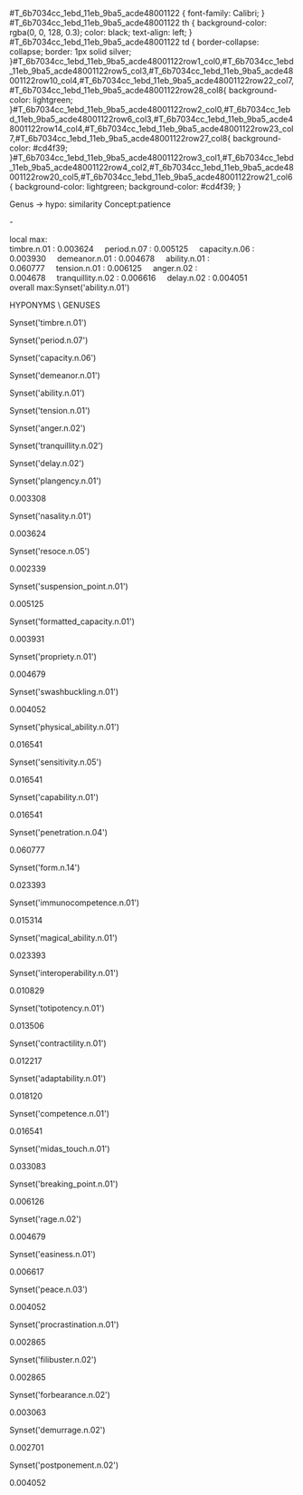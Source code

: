 #T\_6b7034cc\_1ebd\_11eb\_9ba5\_acde48001122 { font-family: Calibri; } #T\_6b7034cc\_1ebd\_11eb\_9ba5\_acde48001122 th { background-color: rgba(0, 0, 128, 0.3); color: black; text-align: left; } #T\_6b7034cc\_1ebd\_11eb\_9ba5\_acde48001122 td { border-collapse: collapse; border: 1px solid silver; }#T\_6b7034cc\_1ebd\_11eb\_9ba5\_acde48001122row1\_col0,#T\_6b7034cc\_1ebd\_11eb\_9ba5\_acde48001122row5\_col3,#T\_6b7034cc\_1ebd\_11eb\_9ba5\_acde48001122row10\_col4,#T\_6b7034cc\_1ebd\_11eb\_9ba5\_acde48001122row22\_col7,#T\_6b7034cc\_1ebd\_11eb\_9ba5\_acde48001122row28\_col8{ background-color: lightgreen; }#T\_6b7034cc\_1ebd\_11eb\_9ba5\_acde48001122row2\_col0,#T\_6b7034cc\_1ebd\_11eb\_9ba5\_acde48001122row6\_col3,#T\_6b7034cc\_1ebd\_11eb\_9ba5\_acde48001122row14\_col4,#T\_6b7034cc\_1ebd\_11eb\_9ba5\_acde48001122row23\_col7,#T\_6b7034cc\_1ebd\_11eb\_9ba5\_acde48001122row27\_col8{ background-color: #cd4f39; }#T\_6b7034cc\_1ebd\_11eb\_9ba5\_acde48001122row3\_col1,#T\_6b7034cc\_1ebd\_11eb\_9ba5\_acde48001122row4\_col2,#T\_6b7034cc\_1ebd\_11eb\_9ba5\_acde48001122row20\_col5,#T\_6b7034cc\_1ebd\_11eb\_9ba5\_acde48001122row21\_col6{ background-color: lightgreen; background-color: #cd4f39; }

Genus -> hypo: similarity Concept:patience

\-

local max:  
timbre.n.01 : 0.003624     period.n.07 : 0.005125     capacity.n.06 : 0.003930     demeanor.n.01 : 0.004678     ability.n.01 : 0.060777     tension.n.01 : 0.006125     anger.n.02 : 0.004678     tranquillity.n.02 : 0.006616     delay.n.02 : 0.004051  
overall max:Synset('ability.n.01')

HYPONYMS \\ GENUSES

Synset('timbre.n.01')

Synset('period.n.07')

Synset('capacity.n.06')

Synset('demeanor.n.01')

Synset('ability.n.01')

Synset('tension.n.01')

Synset('anger.n.02')

Synset('tranquillity.n.02')

Synset('delay.n.02')

Synset('plangency.n.01')

0.003308

Synset('nasality.n.01')

0.003624

Synset('resoce.n.05')

0.002339

Synset('suspension\_point.n.01')

0.005125

Synset('formatted\_capacity.n.01')

0.003931

Synset('propriety.n.01')

0.004679

Synset('swashbuckling.n.01')

0.004052

Synset('physical\_ability.n.01')

0.016541

Synset('sensitivity.n.05')

0.016541

Synset('capability.n.01')

0.016541

Synset('penetration.n.04')

0.060777

Synset('form.n.14')

0.023393

Synset('immunocompetence.n.01')

0.015314

Synset('magical\_ability.n.01')

0.023393

Synset('interoperability.n.01')

0.010829

Synset('totipotency.n.01')

0.013506

Synset('contractility.n.01')

0.012217

Synset('adaptability.n.01')

0.018120

Synset('competence.n.01')

0.016541

Synset('midas\_touch.n.01')

0.033083

Synset('breaking\_point.n.01')

0.006126

Synset('rage.n.02')

0.004679

Synset('easiness.n.01')

0.006617

Synset('peace.n.03')

0.004052

Synset('procrastination.n.01')

0.002865

Synset('filibuster.n.02')

0.002865

Synset('forbearance.n.02')

0.003063

Synset('demurrage.n.02')

0.002701

Synset('postponement.n.02')

0.004052